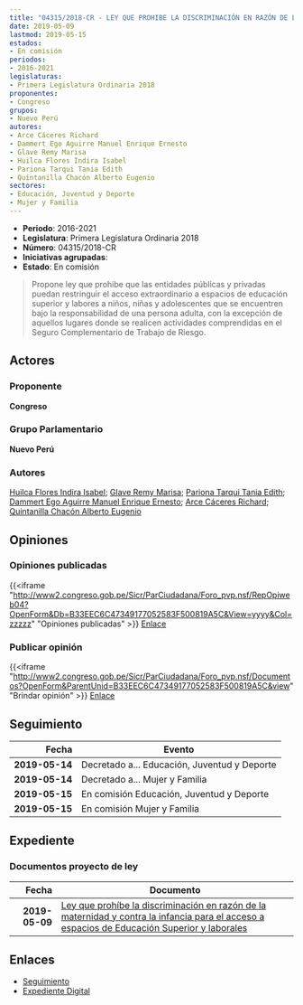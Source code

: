 ```yaml
---
title: "04315/2018-CR - LEY QUE PROHIBE LA DISCRIMINACIÓN EN RAZÓN DE LA MATERNIDAD Y CONTRA LA INFANCIA PARA EL ACCESO A ESPACIOS DE EDUCACIÓN SUPERIOR Y LABORALES"
date: 2019-05-09
lastmod: 2019-05-15
estados:
- En comisión
periodos:
- 2016-2021
legislaturas:
- Primera Legislatura Ordinaria 2018
proponentes:
- Congreso
grupos:
- Nuevo Perú
autores:
- Arce Cáceres Richard
- Dammert Ego Aguirre Manuel Enrique Ernesto
- Glave Remy Marisa
- Huilca Flores Indira Isabel
- Pariona Tarqui Tania Edith
- Quintanilla Chacón Alberto Eugenio
sectores:
- Educación, Juventud y Deporte
- Mujer y Familia
---
```

- **Periodo**: 2016-2021
- **Legislatura**: Primera Legislatura Ordinaria 2018
- **Número**: 04315/2018-CR
- **Iniciativas agrupadas**: 
- **Estado**: En comisión

> Propone ley que prohibe que las entidades públicas y privadas puedan restringuir el acceso extraordinario a espacios de educación superior y labores a niños, niñas y adolescentes que se encuentren bajo la responsabilidad de una persona adulta, con la excepción de aquellos lugares donde se realicen actividades comprendidas en el Seguro Complementario de Trabajo de Riesgo.


## Actores

### Proponente

**Congreso**

### Grupo Parlamentario

**Nuevo Perú**

### Autores

[Huilca Flores Indira Isabel](mailto:mailto:ihuilca@congreso.gob.pe); [Glave Remy Marisa](mailto:mailto:mglave@congreso.gob.pe); [Pariona Tarqui Tania Edith](mailto:mailto:tpariona@congreso.gob.pe); [Dammert Ego Aguirre Manuel Enrique Ernesto](mailto:mailto:mdammert@congreso.gob.pe); [Arce Cáceres Richard](mailto:mailto:rarce@congreso.gob.pe); [Quintanilla Chacón Alberto Eugenio](mailto:mailto:aquintanilla@congreso.gob.pe)

## Opiniones

### Opiniones publicadas

{{<iframe "http://www2.congreso.gob.pe/Sicr/ParCiudadana/Foro_pvp.nsf/RepOpiweb04?OpenForm&Db=B33EEC6C47349177052583F500819A5C&View=yyyy&Col=zzzzz" "Opiniones publicadas" >}}
[Enlace](http://www2.congreso.gob.pe/Sicr/ParCiudadana/Foro_pvp.nsf/RepOpiweb04?OpenForm&Db=B33EEC6C47349177052583F500819A5C&View=yyyy&Col=zzzzz)

### Publicar opinión

{{<iframe "http://www2.congreso.gob.pe/Sicr/ParCiudadana/Foro_pvp.nsf/Documentos?OpenForm&ParentUnid=B33EEC6C47349177052583F500819A5C&view" "Brindar opinión" >}}
[Enlace](http://www2.congreso.gob.pe/Sicr/ParCiudadana/Foro_pvp.nsf/Documentos?OpenForm&ParentUnid=B33EEC6C47349177052583F500819A5C&view)


## Seguimiento

| Fecha | Evento |
|------:|--------|
| **2019-05-14** | Decretado a... Educación, Juventud y Deporte |
| **2019-05-14** | Decretado a... Mujer y Familia |
| **2019-05-15** | En comisión Educación, Juventud y Deporte |
| **2019-05-15** | En comisión Mujer y Familia |

## Expediente

### Documentos proyecto de ley

| Fecha | Documento |
|------:|-----------|
| **2019-05-09** | [Ley que prohíbe la discriminación en razón de la maternidad y contra la infancia para el acceso a espacios de Educación Superior y laborales](http://www.leyes.congreso.gob.pe/Documentos/2016_2021/Proyectos_de_Ley_y_de_Resoluciones_Legislativas/PL0431520190509.pdf) |

## Enlaces

- [Seguimiento](http://www2.congreso.gob.pe/Sicr/TraDocEstProc/CLProLey2016.nsf/f7fff46988ca05b1052578e100829cc7/7fcfcfa965bb0be1052583f5007dd074?OpenDocument)
- [Expediente Digital](http://www2.congreso.gob.pe/Sicr/TraDocEstProc/Expvirt_2011.nsf/visbusqptramdoc1621/04315?opendocument)

